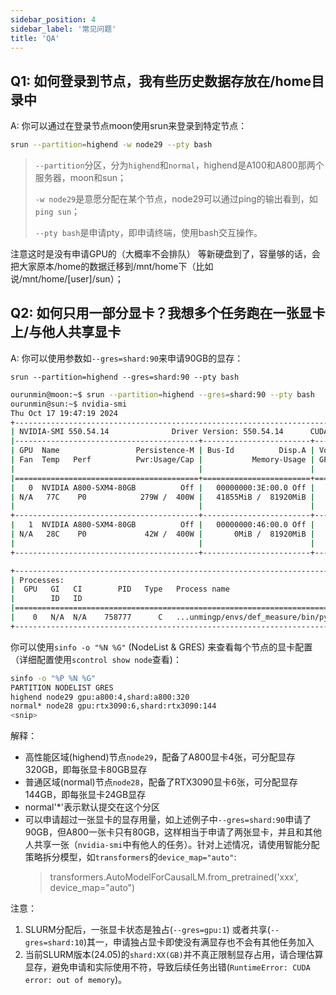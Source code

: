 ```yaml
---
sidebar_position: 4
sidebar_label: '常见问题'
title: 'QA'
---
```


## Q1: 如何登录到节点，我有些历史数据存放在/home目录中

A: 你可以通过在登录节点moon使用srun来登录到特定节点：
```bash
srun --partition=highend -w node29 --pty bash
```
> `--partition`分区，分为`highend`和`normal`，highend是A100和A800那两个服务器，moon和sun；
>
> `-w node29`是意愿分配在某个节点，node29可以通过ping的输出看到，如`ping sun`；
>
> `--pty bash`是申请pty，即申请终端，使用bash交互操作。

注意这时是没有申请GPU的（大概率不会排队）
等新硬盘到了，容量够的话，会把大家原本/home的数据迁移到/mnt/home下（比如说/mnt/home/[user]/sun）；

## Q2: 如何只用一部分显卡？我想多个任务跑在一张显卡上/与他人共享显卡

A: 你可以使用参数如`--gres=shard:90`来申请90GB的显存：

`srun --partition=highend --gres=shard:90 --pty bash`

```bash
ourunmin@moon:~$ srun --partition=highend --gres=shard:90 --pty bash
ourunmin@sun:~$ nvidia-smi
Thu Oct 17 19:47:19 2024
+-----------------------------------------------------------------------------------------+
| NVIDIA-SMI 550.54.14              Driver Version: 550.54.14      CUDA Version: 12.4     |
|-----------------------------------------+------------------------+----------------------+
| GPU  Name                 Persistence-M | Bus-Id          Disp.A | Volatile Uncorr. ECC |
| Fan  Temp   Perf          Pwr:Usage/Cap |           Memory-Usage | GPU-Util  Compute M. |
|                                         |                        |               MIG M. |
|=========================================+========================+======================|
|   0  NVIDIA A800-SXM4-80GB          Off |   00000000:3E:00.0 Off |                    0 |
| N/A   77C    P0            279W /  400W |   41855MiB /  81920MiB |     95%      Default |
|                                         |                        |             Disabled |
+-----------------------------------------+------------------------+----------------------+
|   1  NVIDIA A800-SXM4-80GB          Off |   00000000:46:00.0 Off |                    0 |
| N/A   28C    P0             42W /  400W |       0MiB /  81920MiB |      0%      Default |
|                                         |                        |             Disabled |
+-----------------------------------------+------------------------+----------------------+

+-----------------------------------------------------------------------------------------+
| Processes:                                                                              |
|  GPU   GI   CI        PID   Type   Process name                              GPU Memory |
|        ID   ID                                                               Usage      |
|=========================================================================================|
|    0   N/A  N/A    758777      C   ...unmingp/envs/def_measure/bin/python      41846MiB |
+-----------------------------------------------------------------------------------------+
```

你可以使用`sinfo -o "%N %G"` (NodeList & GRES) 来查看每个节点的显卡配置（详细配置使用`scontrol show node`查看)：

```bash
sinfo -o "%P %N %G"
PARTITION NODELIST GRES
highend node29 gpu:a800:4,shard:a800:320
normal* node28 gpu:rtx3090:6,shard:rtx3090:144
<snip>
```

解释：

- 高性能区域(highend)节点`node29`，配备了A800显卡4张，可分配显存320GB，即每张显卡80GB显存
- 普通区域(normal)节点`node28`，配备了RTX3090显卡6张，可分配显存144GB，即每张显卡24GB显存
- normal'*'表示默认提交在这个分区
- 可以申请超过一张显卡的显存用量，如上述例子中`--gres=shard:90`申请了90GB，但A800一张卡只有80GB，这样相当于申请了两张显卡，并且和其他人共享一张（`nvidia-smi`中有他人的任务）。针对上述情况，请使用智能分配策略拆分模型，如`transformers`的`device_map="auto"`:
  > transformers.AutoModelForCausalLM.from_pretrained('xxx', device_map="auto")

注意：

1. SLURM分配后，一张显卡状态是独占(`--gres=gpu:1`) 或者共享(`--gres=shard:10`)其一，申请独占显卡即使没有满显存也不会有其他任务加入
2. 当前SLURM版本(24.05)的`shard:XX(GB)`并不真正限制显存占用，请合理估算显存，避免申请和实际使用不符，导致后续任务出错(`RuntimeError: CUDA error: out of memory`)。

